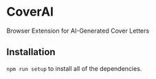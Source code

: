 # CoverAI
Browser Extension for AI-Generated Cover Letters
## Installation
`npm run setup` to install all of the dependencies.